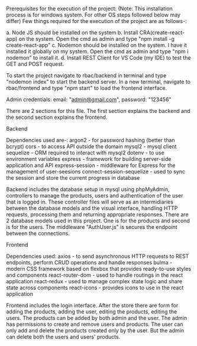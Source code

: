 Prerequisites for the execution of the project:
(Note: This installation process is for windows system. For other OS 
steps followed below may differ)
Few things required for the execution of the project are as follows-:

a. Node JS should be installed on the system
b. Install CRA(create-react-app) on the system. Open the cmd as admin and type "npm install -g create-react-app"
c. Nodemon should be installed on the system. I have it installed it globally on my system.
Open the cmd as admin and type "npm i nodemon" to install it.
d. Install REST Client for VS Code (my IDE) to test the GET and POST request.

To start the project navigate to rbac/backend in terminal and type "nodemon index" to start the backend server.
In a new terminal, navigate to rbac/frontend and type "npm start" to load the frontend interface.

Admin credentials: email: "admin@gmail.com", password: "123456"
 
There are 2 sections for this file. The first section explains the backend and the second section explains the frontend.

Backend

Dependencies used are-:
argon2 - for password hashing (better than bcrypt)
cors - to access API outside the domain
mysql2 - mysql client
sequelize - ORM required to interact with mysql2
dotenv - to use environment variables
express - framework for building server-side application and API 
express-session - middleware for Express for the management of user-seesions
connect-session-sequelize - used to sync the session and store the current progress in database

Backend includes the database setup in mysql using phpMyAdmin, controllers to manage the products,
users and authentication of the user that is logged in. These controller files will serve as an 
intermidiaries between the database models and the visual interface, handling HTTP requests, 
processing them and returning appropriate responses. There are 2 database models used in this project.
One is for the products and second is for the users. The middleware "AuthUser.js" is secures the endpoint
between the connections.

Frontend

Dependencies used:
axios - to send asynchronous HTTP requests to REST endpoints, perform CRUD operations and handle responses
bulma - modern CSS framework based on flexbox that provides ready-to-use styles and components
react-router-dom - used to handle routings in the react application
react-redux - used to manage complex state logic and share state across components
react-icons - provides icons to use in the react application


Frontend includes the login interface. After the store there are form for adding the products, adding the user,
editing the products, editing the users. The products can be added by both admin and the user. The admin has 
permissions to create and remove users and products. The user can only add and delete the products created 
only by the user. But the admin can delete both the users and users' products.
